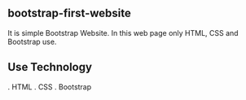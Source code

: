 ## bootstrap-first-website
It is simple Bootstrap Website.
In this web page only HTML, CSS and Bootstrap use.

## Use Technology
. HTML
. CSS
. Bootstrap

